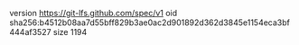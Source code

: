 version https://git-lfs.github.com/spec/v1
oid sha256:b4512b08aa7d55bff829b3ae0ac2d901892d362d3845e1154eca3bf444af3527
size 1194
